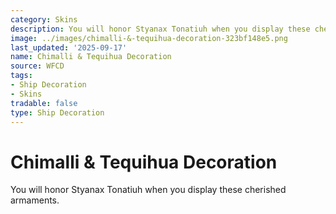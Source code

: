 ```yaml
---
category: Skins
description: You will honor Styanax Tonatiuh when you display these cherished armaments.
image: ../images/chimalli-&-tequihua-decoration-323bf148e5.png
last_updated: '2025-09-17'
name: Chimalli & Tequihua Decoration
source: WFCD
tags:
- Ship Decoration
- Skins
tradable: false
type: Ship Decoration
---
```


# Chimalli & Tequihua Decoration

You will honor Styanax Tonatiuh when you display these cherished armaments.

